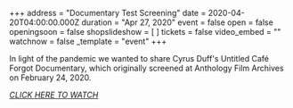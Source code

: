 +++
address = "Documentary Test Screening"
date = 2020-04-20T04:00:00.000Z
duration = "Apr 27, 2020"
event = false
open = false
openingsoon = false
shopslideshow = [ ]
tickets = false
video_embed = ""
watchnow = false
_template = "event"
+++

In light of the pandemic we wanted to share Cyrus Duff's Untitled Café Forgot Documentary, which originally screened at Anthology Film Archives on February 24, 2020. 

[_CLICK HERE TO WATCH_](https://vimeo.com/393326174 "untitled-cafe-forgot documentary")
